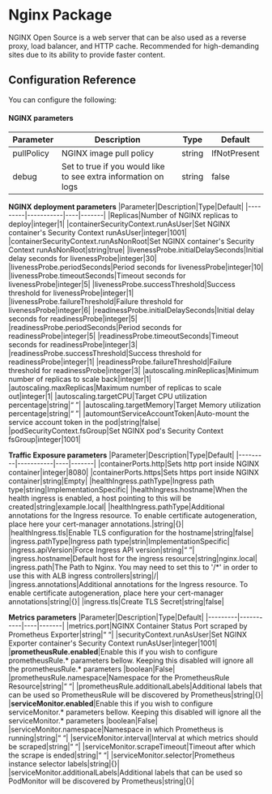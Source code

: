 # Nginx Package 

NGINX Open Source is a web server that can be also used as a reverse proxy, load balancer, and HTTP cache. Recommended for high-demanding sites due to its ability to provide faster content.

## Configuration Reference

You can configure the following:

#### NGINX parameters
|Parameter|Description|Type|Default|
|---------|-----------|----|-------|
|pullPolicy|NGINX image pull policy|string|IfNotPresent|
|debug|Set to true if you would like to see extra information on logs|string|false|


**NGINX deployment parameters**
|Parameter|Description|Type|Default|
|---------|-----------|----|-------|
|Replicas|Number of NGINX replicas to deploy|integer|1|
|containerSecurityContext.runAsUser|Set NGINX container's Security Context runAsUser|integer|1001|
|containerSecurityContext.runAsNonRoot|Set NGINX container's Security Context runAsNonRoot|string|true|
|livenessProbe.initialDelaySeconds|Initial delay seconds for livenessProbe|integer|30|
|livenessProbe.periodSeconds|Period seconds for livenessProbe|integer|10|
|livenessProbe.timeoutSeconds|Timeout seconds for livenessProbe|integer|5|
|livenessProbe.successThreshold|Success threshold for livenessProbe|integer|1|
|livenessProbe.failureThreshold|Failure threshold for livenessProbe|integer|6|
|readinessProbe.initialDelaySeconds|Initial delay seconds for readinessProbe|integer|5|
|readinessProbe.periodSeconds|Period seconds for readinessProbe|integer|5|
|readinessProbe.timeoutSeconds|Timeout seconds for readinessProbe|integer|3|
|readinessProbe.successThreshold|Success threshold for readinessProbe|integer|1|
|readinessProbe.failureThreshold|Failure threshold for readinessProbe|integer|3|
|autoscaling.minReplicas|Minimum number of replicas to scale back|integer|1|
|autoscaling.maxReplicas|Maximum number of replicas to scale out|integer|1|
|autoscaling.targetCPU|Target CPU utilization percentage|string|“ ”|
|autoscaling.targetMemory|Target Memory utilization percentage|string|“ ”|
|automountServiceAccountToken|Auto-mount the service account token in the pod|string|false|
|podSecurityContext.fsGroup|Set NGINX pod's Security Context fsGroup|integer|1001|


**Traffic Exposure parameters**
|Parameter|Description|Type|Default|
|---------|-----------|----|-------|
|containerPorts.http|Sets http port inside NGINX  container|integer|8080|
|containerPorts.https|Sets https port inside NGINX container|string|Empty|
|healthIngress.pathType|Ingress path type|string|ImplementationSpecific|
|healthIngress.hostname|When the health ingress is enabled, a host pointing to this will be created|string|example.local|
|healthIngress.pathType|Additional annotations for the Ingress resource. To enable certificate autogeneration, place here your cert-manager annotations.|string|{}|
|healthIngress.tls|Enable TLS configuration for the hostname|string|false|
|ingress.pathType|Ingress path type|strin|ImplementationSpecific|
|ingress.apiVersion|Force Ingress API version|string|“ ”|
|ingress.hostname|Default host for the ingress resource|string|nginx.local|
|ingress.path|The Path to Nginx. You may need to set this to '/*' in order to use this with ALB ingress controllers|string|/|
|ingress.annotations|Additional annotations for the Ingress resource. To enable certificate autogeneration, place here your cert-manager annotations|string|{}|
|ingress.tls|Create TLS Secret|string|false|


**Metrics parameters**
|Parameter|Description|Type|Default|
|---------|-----------|----|-------|
|metrics.port|NGINX Container Status Port scraped by Prometheus Exporter|string|“ “|
|securityContext.runAsUser|Set NGINX Exporter container's Security Context runAsUser|integer|1001|
|**prometheusRule.enabled**|Enable this if you wish to configure prometheusRule.* parameters bellow. Keeping this disabled will ignore all the prometheusRule.* parameters |boolean|False|
|prometheusRule.namespace|Namespace for the PrometheusRule Resource|string|“ “|
|prometheusRule.additionalLabels|Additional labels that can be used so PrometheusRule will be discovered by Prometheus|string|{}|
|**serviceMonitor.enabled**|Enable this if you wish to configure serviceMonitor.* parameters bellow. Keeping this disabled will ignore all the serviceMonitor.* parameters |boolean|False|
|serviceMonitor.namespace|Namespace in which Prometheus is running|string|“ “|
|serviceMonitor.interval|Interval at which metrics should be scraped|string|“ “|
|serviceMonitor.scrapeTimeout|Timeout after which the scrape is ended|string|“ “|
|serviceMonitor.selector|Prometheus instance selector labels|string|{}|
|serviceMonitor.additionalLabels|Additional labels that can be used so PodMonitor will be discovered by Prometheus|string|{}|
